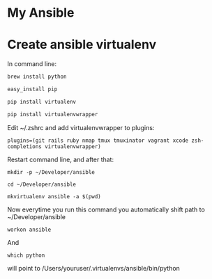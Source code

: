 # My Ansible


# Create ansible virtualenv

In command line:

```bash
brew install python

easy_install pip

pip install virtualenv

pip install virtualenvwrapper
```

Edit ~/.zshrc and add virtualenvwrapper to plugins:

```
plugins=(git rails ruby nmap tmux tmuxinator vagrant xcode zsh-completions virtualenvwrapper)
```

Restart command line, and after that:

```
mkdir -p ~/Developer/ansible

cd ~/Developer/ansible

mkvirtualenv ansible -a $(pwd)
```


Now everytime you run this command you automatically shift path to ~/Developer/ansible
```
workon ansible
```

And

```
which python
```

will point to /Users/youruser/.virtualenvs/ansible/bin/python



